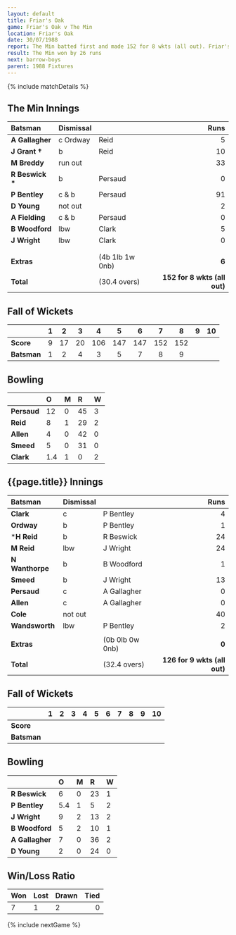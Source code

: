 ```yaml
---
layout: default
title: Friar's Oak
game: Friar's Oak v The Min
location: Friar's Oak
date: 30/07/1988
report: The Min batted first and made 152 for 8 wkts (all out). Friar's Oak replied with 126 for 9 wkts (all out)
result: The Min won by 26 runs
next: barrow-boys
parent: 1988 Fixtures
---
```


{% include matchDetails %}

## The Min Innings

| Batsman | Dismissal |  | Runs |
|:---|:---|---|---:|
| **A Gallagher** | c Ordway | Reid | 5 |
| **J Grant &#8224;** | b | Reid | 10 |
| **M Breddy** | run out |  | 33 |
| **R Beswick &#42;** | b | Persaud | 0 |
| **P Bentley** | c & b  | Persaud | 91 |
| **D Young** | not out |  | 2 |
| **A Fielding** | c & b  | Persaud | 0 |
| **B Woodford** | lbw | Clark | 5 |
| **J Wright** | lbw | Clark | 0 |
|  |  |  |  |
|  |  |  |  |
| **Extras** | | (4b 1lb 1w 0nb) | **6** |
| **Total** | | (30.4 overs) | **152 for 8 wkts (all out)** |

## Fall of Wickets

| | 1 | 2 | 3 | 4 | 5 | 6 | 7 | 8 | 9 | 10 |
|---|:---:|:---:|:---:|:---:|:---:|:---:|:---:|:---:|:---:|:---:|
| **Score** | 9 | 17 | 20 | 106 | 147 | 147 | 152 | 152 |  |  |
| **Batsman** | 1 | 2 | 4 | 3 | 5 | 7 | 8 | 9 |  |  |

## Bowling

| | O | M | R | W |
|---|:---|:---|:---|:---|
| **Persaud** | 12 | 0 | 45 | 3 |
| **Reid** | 8 | 1 | 29 | 2 |
| **Allen** | 4 | 0 | 42 | 0 |
| **Smeed** | 5 | 0 | 31 | 0 |
| **Clark** | 1.4 | 1 | 0 | 2 |

## {{page.title}} Innings

| Batsman | Dismissal |  | Runs |
|:---|:---|---|---:|
| **Clark** | c | P Bentley | 4 |
| **Ordway** | b | P Bentley | 1 |
| ***H Reid** | b | R Beswick | 24 |
| **M Reid** | lbw | J Wright | 24 |
| **N Wanthorpe** | b | B Woodford | 1 |
| **Smeed** | b |  J Wright | 13 |
| **Persaud** | c | A Gallagher | 0 |
| **Allen** | c | A Gallagher | 0 |
| **Cole** | not out |  | 40 |
| **Wandsworth** | lbw | P Bentley | 2 |
|  |  |  |  |
| **Extras** | | (0b 0lb 0w 0nb) | **0** |
| **Total** | | (32.4 overs) | **126 for 9 wkts (all out)** |

## Fall of Wickets

| | 1 | 2 | 3 | 4 | 5 | 6 | 7 | 8 | 9 | 10 |
|---|:---:|:---:|:---:|:---:|:---:|:---:|:---:|:---:|:---:|:---:|
| **Score** |  |  |  |  |  |  |  |  |  |  |
| **Batsman** |  |  |  |  |  |  |  |  |  |  |

## Bowling

| | O | M | R | W |
|---|:---|:---|:---|:---|
| **R Beswick** | 6 | 0 | 23 | 1 |
| **P Bentley** | 5.4 | 1 | 5 | 2 |
| **J Wright** | 9 | 2 | 13 | 2 |
| **B Woodford** | 5 | 2 | 10 | 1 |
| **A Gallagher** | 7 | 0 | 36 | 2 |
| **D Young** | 2 | 0 | 24 | 0 |

## Win/Loss Ratio

| Won | Lost | Drawn | Tied |
|:---|:---|:---|---:|
| 7 | 1 | 2 | 0 |

{% include nextGame %}